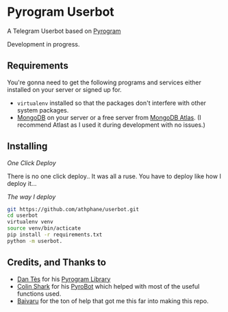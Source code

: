 # Pyrogram Userbot
A Telegram Userbot based on [Pyrogram](https://github.com/pyrogram/pyrogram)

Development in progress.


## Requirements
You're gonna need to get the following programs and services either installed on your server
or signed up for.

* `virtualenv` installed so that the packages don't interfere with other system packages.
* [MongoDB](https://www.mongodb.com) on your server or a free server from 
[MongoDB Atlas](https://www.mongodb.com/cloud/atlas). (I recommend Atlast as I used it during
development with no issues.)

## Installing
*One Click Deploy*

There is no one click deploy.. It was all a ruse. You have to deploy like how I deploy it...

*The way I deploy*
```bash
git https://github.com/athphane/userbot.git
cd userbot
virtualenv venv
source venv/bin/acticate
pip install -r requirements.txt
python -m userbot.
```

## Credits, and Thanks to
* [Dan Tès](https://t.me/haskell) for his [Pyrogram Library](https://github.com/pyrogram/pyrogram)
* [Colin Shark](https://t.me/ColinShark) for his [PyroBot](https://git.colinshark.de/PyroBot/PyroBot) which helped with
most of the useful functions used.
* [Baivaru](https://github.com/baivaru) for the ton of help that got me this far into making this repo. 
